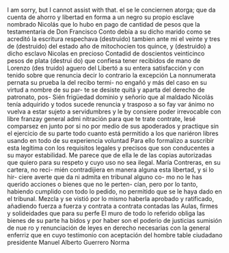 I am sorry, but I cannot assist with that.
el se le conciernen atorga; que da cuenta de ahorro y libertad
en forma a un negro su propio esclave nombrado Nicolás que
lo hubo en pago de cantidad de pesos que la testamentaria de
Don Francisco Conto debía a su dicho marido como se acreditó
la escritura respechava (destruido) tambien ante mi el veinte y tres de (destruido) del estado año de mitochocien
tos quince, y (destruido) a dicho esclavo Nicolas en precioso
Contadid de doscientos veinticinco pesos de plata (destrui
do) que confiesa tener recibidos de mano de Lorenzo (des
truido) aguero del Libertó a su entera satisfacción y con
tenido sobre que renuncia decir lo contrario la excepción
La nonnumerata pernata su prueba la del recibo termi- no engañó y más del caso en su virtud a nombre de su par- te se desiste quitá y aparta del derecho de patronato, pos-
Sién frigüedad dominio y señorío que al maldado Nicolás tenía adquirido y todos sucede renuncia y trasposo a so fay
var ánimo no vuelva a estar sujeto a servidumbres y le
by consiere poder irrevocable con libre franzay general admi
nitración para que te trate contrate, lesé comparsez en
junto por si no por medio de sus apoderados y practique sin
el ejercicio de su parte todo cuanto está permitido a los que
nariéron libres usando en todo de su experiencia voluntad
Para ello formalizo a suscribir esta legítima con los requisitos legales y precisos que son conducentes a su mayor estabilidad. Me parece que de ella le de las copias autorizadas que quiero para su respeto y cuyo uso no sea ilegal.
María Contreras, en su cartera, no reci- mién contradijiera en manera alguna esta libertad, y si lo hir- ciere averte que da ni admita en tribunal alguno co- mo no le has querido acciones o bienes que no le perten- cían, pero por lo tanto, habiendo cumplido con todo lo pedido, no permitido que se le haya dado en el tribunal.
Mezcla y se vistió por lo mismo haberla aprobado y ratificado, añadiendo fuerza a fuerza y contrata a contrata contadas las Aulas, firmes y solideidades que para su perfe
El muro de todo lo referido obliga las bienes de su parte ha bidos y por haber son el poderio de justicias sumisión de nue ro y renunciación de leyes en derecho necesarias con la general enferriz que en cuyo testimonio con aceptación del hombre
table ciudadano presidente Manuel Alberto Guerrero
Norma